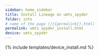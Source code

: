 ```yaml
---
sidebar: home_sidebar
title: Install Lineage on umts_spyder
folder: info
# name of the page (/{{permalink}}.html)
permalink: umts_spyder_install.html
device: umts_spyder
---
```

{% include templates/device_install.md %}
